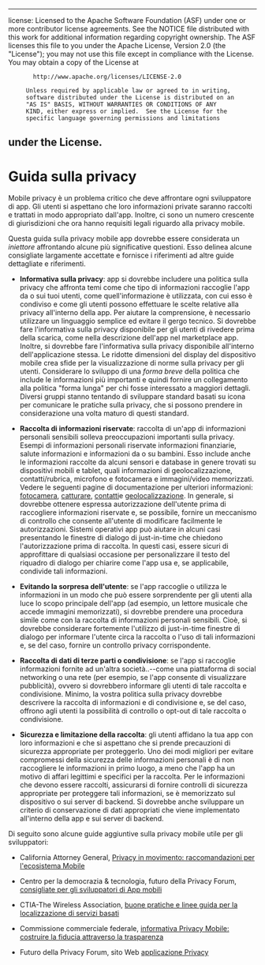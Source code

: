 * * *

license: Licensed to the Apache Software Foundation (ASF) under one or more contributor license agreements. See the NOTICE file distributed with this work for additional information regarding copyright ownership. The ASF licenses this file to you under the Apache License, Version 2.0 (the "License"); you may not use this file except in compliance with the License. You may obtain a copy of the License at

           http://www.apache.org/licenses/LICENSE-2.0
    
         Unless required by applicable law or agreed to in writing,
         software distributed under the License is distributed on an
         "AS IS" BASIS, WITHOUT WARRANTIES OR CONDITIONS OF ANY
         KIND, either express or implied.  See the License for the
         specific language governing permissions and limitations
    

## under the License.

# Guida sulla privacy

Mobile privacy è un problema critico che deve affrontare ogni sviluppatore di app. Gli utenti si aspettano che loro informazioni private saranno raccolti e trattati in modo appropriato dall'app. Inoltre, ci sono un numero crescente di giurisdizioni che ora hanno requisiti legali riguardo alla privacy mobile.

Questa guida sulla privacy mobile app dovrebbe essere considerata un *iniettore* affrontando alcune più significative questioni. Esso delinea alcune consigliate largamente accettate e fornisce i riferimenti ad altre guide dettagliate e riferimenti.

*   **Informativa sulla privacy**: app si dovrebbe includere una politica sulla privacy che affronta temi come che tipo di informazioni raccoglie l'app da o sui tuoi utenti, come quell'informazione è utilizzata, con cui esso è condiviso e come gli utenti possono effettuare le scelte relative alla privacy all'interno della app. Per aiutare la comprensione, è necessario utilizzare un linguaggio semplice ed evitare il gergo tecnico. Si dovrebbe fare l'informativa sulla privacy disponibile per gli utenti di rivedere prima della scarica, come nella descrizione dell'app nel marketplace app. Inoltre, si dovrebbe fare l'informativa sulla privacy disponibile all'interno dell'applicazione stessa. Le ridotte dimensioni del display del dispositivo mobile crea sfide per la visualizzazione di norme sulla privacy per gli utenti. Considerare lo sviluppo di una *forma breve* della politica che include le informazioni più importanti e quindi fornire un collegamento alla politica "forma lunga" per chi fosse interessato a maggiori dettagli. Diversi gruppi stanno tentando di sviluppare standard basati su icona per comunicare le pratiche sulla privacy, che si possono prendere in considerazione una volta maturo di questi standard.

*   **Raccolta di informazioni riservate**: raccolta di un'app di informazioni personali sensibili solleva preoccupazioni importanti sulla privacy. Esempi di informazioni personali riservate informazioni finanziarie, salute informazioni e informazioni da o su bambini. Esso include anche le informazioni raccolte da alcuni sensori e database in genere trovati su dispositivi mobili e tablet, quali informazioni di geolocalizzazione, contatti/rubrica, microfono e fotocamera e immagini/video memorizzati. Vedere le seguenti pagine di documentazione per ulteriori informazioni: [fotocamera][1], [catturare][2], [contatti][3]e [geolocalizzazione][4]. In generale, si dovrebbe ottenere espressa autorizzazione dell'utente prima di raccogliere informazioni riservate e, se possibile, fornire un meccanismo di controllo che consente all'utente di modificare facilmente le autorizzazioni. Sistemi operativi app può aiutare in alcuni casi presentando le finestre di dialogo di just-in-time che chiedono l'autorizzazione prima di raccolta. In questi casi, essere sicuri di approfittare di qualsiasi occasione per personalizzare il testo del riquadro di dialogo per chiarire come l'app usa e, se applicabile, condivide tali informazioni.

*   **Evitando la sorpresa dell'utente**: se l'app raccoglie o utilizza le informazioni in un modo che può essere sorprendente per gli utenti alla luce lo scopo principale dell'app (ad esempio, un lettore musicale che accede immagini memorizzati), si dovrebbe prendere una procedura simile come con la raccolta di informazioni personali sensibili. Cioè, si dovrebbe considerare fortemente l'utilizzo di just-in-time finestre di dialogo per informare l'utente circa la raccolta o l'uso di tali informazioni e, se del caso, fornire un controllo privacy corrispondente.

*   **Raccolta di dati di terze parti o condivisione**: se l'app si raccoglie informazioni fornite ad un'altra società..--come una piattaforma di social networking o una rete (per esempio, se l'app consente di visualizzare pubblicità), ovvero si dovrebbero informare gli utenti di tale raccolta e condivisione. Minimo, la vostra politica sulla privacy dovrebbe descrivere la raccolta di informazioni e di condivisione e, se del caso, offrono agli utenti la possibilità di controllo o opt-out di tale raccolta o condivisione.

*   **Sicurezza e limitazione della raccolta**: gli utenti affidano la tua app con loro informazioni e che si aspettano che si prende precauzioni di sicurezza appropriate per proteggerlo. Uno dei modi migliori per evitare compromessi della sicurezza delle informazioni personali è di non raccogliere le informazioni in primo luogo, a meno che l'app ha un motivo di affari legittimi e specifici per la raccolta. Per le informazioni che devono essere raccolti, assicurarsi di fornire controlli di sicurezza appropriate per proteggere tali informazioni, se è memorizzato sul dispositivo o sui server di backend. Si dovrebbe anche sviluppare un criterio di conservazione di dati appropriati che viene implementato all'interno della app e sui server di backend.

 [1]: cordova_camera_camera.md.html
 [2]: cordova_media_capture_capture.md.html
 [3]: cordova_contacts_contacts.md.html
 [4]: cordova_geolocation_geolocation.md.html

Di seguito sono alcune guide aggiuntive sulla privacy mobile utile per gli sviluppatori:

*   California Attorney General, [Privacy in movimento: raccomandazioni per l'ecosistema Mobile][5]

*   Centro per la democrazia & tecnologia, futuro della Privacy Forum, [consigliate per gli sviluppatori di App mobili][6]

*   CTIA-The Wireless Association, [buone pratiche e linee guida per la localizzazione di servizi basati][7]

*   Commissione commerciale federale, [informativa Privacy Mobile: costruire la fiducia attraverso la trasparenza][8]

*   Futuro della Privacy Forum, sito Web [applicazione Privacy][9]

 [5]: http://oag.ca.gov/sites/all/files/pdfs/privacy/privacy_on_the_go.pdf
 [6]: http://www.futureofprivacy.org/wp-content/uploads/Best-Practices-for-Mobile-App-Developers_Final.pdf
 [7]: http://www.ctia.org/business_resources/wic/index.cfm/AID/11300
 [8]: http://www.ftc.gov/os/2013/02/130201mobileprivacyreport.pdf
 [9]: http://www.applicationprivacy.org